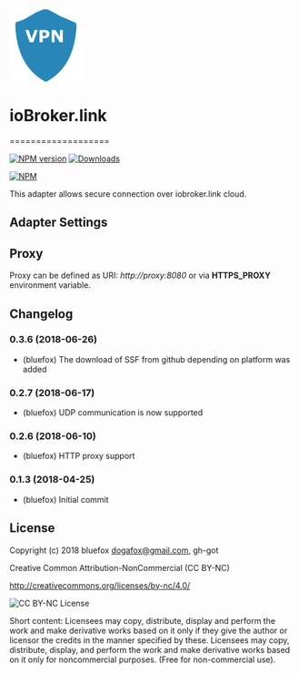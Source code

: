 ![Logo](admin/link.png)
# ioBroker.link
===================

[![NPM version](http://img.shields.io/npm/v/iobroker.link.svg)](https://www.npmjs.com/package/iobroker.link)
[![Downloads](https://img.shields.io/npm/dm/iobroker.link.svg)](https://www.npmjs.com/package/iobroker.link)

[![NPM](https://nodei.co/npm/iobroker.link.png?downloads=true)](https://nodei.co/npm/iobroker.link/)

This adapter allows secure connection over iobroker.link cloud.

## Adapter Settings

## Proxy
Proxy can be defined as URI: *http://proxy:8080* or via **HTTPS_PROXY** environment variable.

## Changelog
### 0.3.6 (2018-06-26)
* (bluefox) The download of SSF from github depending on platform was added

### 0.2.7 (2018-06-17)
* (bluefox) UDP communication is now supported

### 0.2.6 (2018-06-10)
* (bluefox) HTTP proxy support

### 0.1.3 (2018-04-25)
* (bluefox) Initial commit

## License
 Copyright (c) 2018 bluefox <dogafox@gmail.com>, gh-got

 Creative Common Attribution-NonCommercial (CC BY-NC)

 http://creativecommons.org/licenses/by-nc/4.0/

![CC BY-NC License](https://github.com/GermanBluefox/DashUI/raw/master/images/cc-nc-by.png)

Short content:
Licensees may copy, distribute, display and perform the work and make derivative works based on it only if they give the author or licensor the credits in the manner specified by these.
Licensees may copy, distribute, display, and perform the work and make derivative works based on it only for noncommercial purposes.
(Free for non-commercial use).